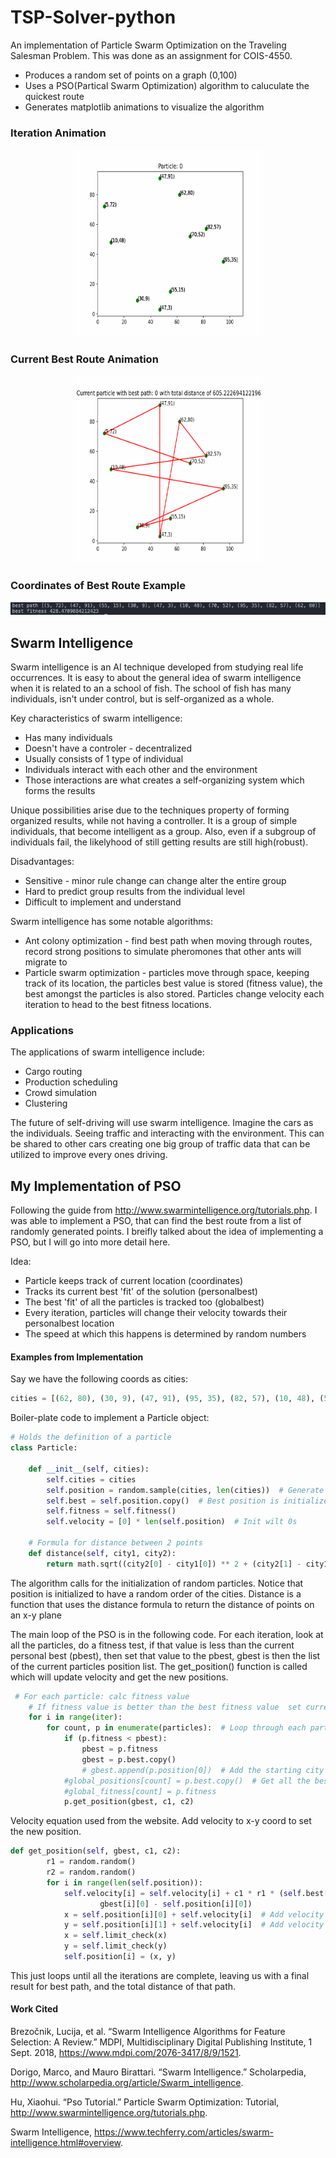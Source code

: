 # TSP-Solver-python
An implementation of Particle Swarm Optimization on the Traveling Salesman Problem. This was done as an assignment for COIS-4550.

* Produces a random set of points on a graph (0,100)
* Uses a PSO(Partical Swarm Optimization) algorithm to caluculate the quickest route
* Generates matplotlib animations to visualize the algorithm

### Iteration Animation
<p align="center">
    <img src="Iterations.gif" alt="Current iteration" title="Iteration Animation" width="300" height="300">   
</p>

### Current Best Route Animation
<p align="center">
 <img src="CurrentBest.gif" alt="Current best route" title="Current Best Route Animation" width="300" height="300">
 </p>

 ### Coordinates of Best Route Example
<p align="center">
 <img src="Results.png" alt="Bst route" title="Best Route">
 </p>

## Swarm Intelligence

Swarm intelligence is an AI technique developed from studying real life occurrences. It is easy to about the general idea of swarm intelligence when it is related to an a school of fish. The school of fish has many individuals, isn't under control, but is self-organized as a whole. 

Key characteristics of swarm intelligence:
* Has many individuals
* Doesn't have a controler - decentralized
* Usually consists of 1 type of individual
* Individuals interact with each other and the environment
* Those interactions are what creates a self-organizing system which forms the results

Unique possibilities arise due to the techniques property of forming organized results, while not having a controller. It is a group of simple individuals, that become intelligent as a group. Also, even if a subgroup of individuals fail, the likelyhood of still getting results are still high(robust). 

Disadvantages:
* Sensitive - minor rule change can change alter the entire group
* Hard to predict group results from the individual level
* Difficult to implement and understand

Swarm intelligence has some notable algorithms:
* Ant colony optimization - find best path when moving through routes, record strong positions to simulate pheromones that other ants will migrate to
* Particle swarm optimization - particles move through space, keeping track of its location, the particles best value is stored (fitness value), the best amongst the particles is also stored. Particles change velocity each iteration to head to the best fitness locations.

### Applications
The applications of swarm intelligence include:
* Cargo routing
* Production scheduling 
* Crowd simulation
* Clustering

The future of self-driving will use swarm intelligence. Imagine the cars as the individuals. Seeing traffic and interacting with the environment. This can be shared to other cars creating one big group of traffic data that can be utilized to improve every ones driving. 

## My Implementation of PSO
Following the guide from http://www.swarmintelligence.org/tutorials.php. I was able to implement a PSO, that can find the best route from a list of randomly generated points. I breifly talked about the idea of implementing a PSO, but I will go into more detail here.

Idea:
* Particle keeps track of current location (coordinates)
* Tracks its current best 'fit' of the solution (personalbest)
* The best 'fit' of all the particles is tracked too (globalbest)
* Every iteration, particles will change their velocity towards their personalbest location
* The speed at which this happens is determined by random numbers

#### Examples from Implementation

Say we have the following coords as cities:
```python
cities = [(62, 80), (30, 9), (47, 91), (95, 35), (82, 57), (10, 48), (5, 72), (55, 15), (70, 52), (47, 3)]
```

Boiler-plate code to implement a Particle object:
```python
# Holds the definition of a particle
class Particle:

    def __init__(self, cities):
        self.cities = cities
        self.position = random.sample(cities, len(cities))  # Generate random list
        self.best = self.position.copy()  # Best position is initialized to starting list
        self.fitness = self.fitness()
        self.velocity = [0] * len(self.position)  # Init wilt 0s

    # Formula for distance between 2 points
    def distance(self, city1, city2):
        return math.sqrt((city2[0] - city1[0]) ** 2 + (city2[1] - city1[1]) ** 2)
```
The algorithm calls for the initialization of random particles. Notice that position is initialized to have a random order of the cities. Distance is a function that uses the distance formula to return the distance of points on an x-y plane

The main loop of the PSO is in the following code. For each iteration, look at all the particles, do a fitness test, if that value is less than the current personal best (pbest), then set that value to the pbest, gbest is then the list of the current particles position list. The get_position() function is called which will update velocity and get the new positions.
```python
 # For each particle: calc fitness value
    # If fitness value is better than the best fitness value  set current value to new best
    for i in range(iter):
        for count, p in enumerate(particles):  # Loop through each particle
            if (p.fitness < pbest):
                pbest = p.fitness
                gbest = p.best.copy()
                # gbest.append(p.position[0])  # Add the starting city to the end
            #global_positions[count] = p.best.copy()  # Get all the best routes
            #global_fitness[count] = p.fitness
            p.get_position(gbest, c1, c2)
```

Velocity equation used from the website. Add velocity to x-y coord to set the new position.

```python
def get_position(self, gbest, c1, c2):
        r1 = random.random()
        r2 = random.random()
        for i in range(len(self.position)):
            self.velocity[i] = self.velocity[i] + c1 * r1 * (self.best[i][0] - self.position[i][0]) + c2 * r2 * (
                    gbest[i][0] - self.position[i][0])
            x = self.position[i][0] + self.velocity[i]  # Add velocity to x coord
            y = self.position[i][1] + self.velocity[i]  # Add velocity to y coord
            x = self.limit_check(x)
            y = self.limit_check(y)
            self.position[i] = (x, y)
```

This just loops until all the iterations are complete, leaving us with a final result for best path, and the total distance of that path.

#### Work Cited

Brezočnik, Lucija, et al. “Swarm Intelligence Algorithms for Feature Selection: A Review.” MDPI, Multidisciplinary Digital Publishing Institute, 1 Sept. 2018, https://www.mdpi.com/2076-3417/8/9/1521. 

Dorigo, Marco, and Mauro Birattari. “Swarm Intelligence.” Scholarpedia, http://www.scholarpedia.org/article/Swarm_intelligence. 

Hu, Xiaohui. “Pso Tutorial.” Particle Swarm Optimization: Tutorial, http://www.swarmintelligence.org/tutorials.php. 

Swarm Intelligence, https://www.techferry.com/articles/swarm-intelligence.html#overview. 



